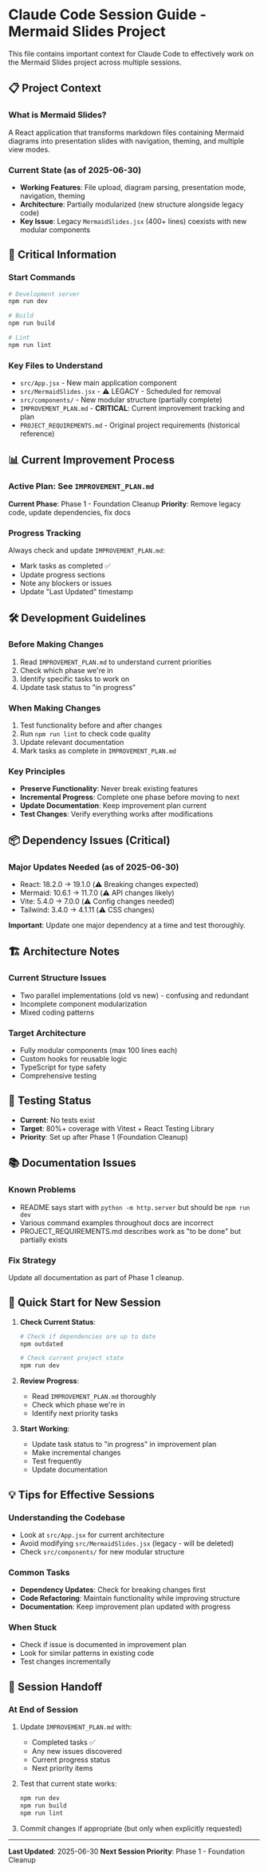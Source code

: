 # Claude Code Session Guide - Mermaid Slides Project

This file contains important context for Claude Code to effectively work on the Mermaid Slides project across multiple sessions.

## 📋 **Project Context**

### **What is Mermaid Slides?**
A React application that transforms markdown files containing Mermaid diagrams into presentation slides with navigation, theming, and multiple view modes.

### **Current State (as of 2025-06-30)**
- **Working Features**: File upload, diagram parsing, presentation mode, navigation, theming
- **Architecture**: Partially modularized (new structure alongside legacy code)
- **Key Issue**: Legacy `MermaidSlides.jsx` (400+ lines) coexists with new modular components

## 🚨 **Critical Information**

### **Start Commands**
```bash
# Development server
npm run dev

# Build
npm run build

# Lint
npm run lint
```

### **Key Files to Understand**
- `src/App.jsx` - New main application component
- `src/MermaidSlides.jsx` - ⚠️ LEGACY - Scheduled for removal
- `src/components/` - New modular structure (partially complete)
- `IMPROVEMENT_PLAN.md` - **CRITICAL**: Current improvement tracking and plan
- `PROJECT_REQUIREMENTS.md` - Original project requirements (historical reference)

## 📊 **Current Improvement Process**

### **Active Plan**: See `IMPROVEMENT_PLAN.md`
**Current Phase**: Phase 1 - Foundation Cleanup
**Priority**: Remove legacy code, update dependencies, fix docs

### **Progress Tracking**
Always check and update `IMPROVEMENT_PLAN.md`:
- Mark tasks as completed ✅
- Update progress sections
- Note any blockers or issues
- Update "Last Updated" timestamp

## 🛠️ **Development Guidelines**

### **Before Making Changes**
1. Read `IMPROVEMENT_PLAN.md` to understand current priorities
2. Check which phase we're in
3. Identify specific tasks to work on
4. Update task status to "in progress"

### **When Making Changes**
1. Test functionality before and after changes
2. Run `npm run lint` to check code quality
3. Update relevant documentation
4. Mark tasks as complete in `IMPROVEMENT_PLAN.md`

### **Key Principles**
- **Preserve Functionality**: Never break existing features
- **Incremental Progress**: Complete one phase before moving to next
- **Update Documentation**: Keep improvement plan current
- **Test Changes**: Verify everything works after modifications

## 📦 **Dependency Issues (Critical)**

### **Major Updates Needed** (as of 2025-06-30)
- React: 18.2.0 → 19.1.0 (⚠️ Breaking changes expected)
- Mermaid: 10.6.1 → 11.7.0 (⚠️ API changes likely)
- Vite: 5.4.0 → 7.0.0 (⚠️ Config changes needed)
- Tailwind: 3.4.0 → 4.1.11 (⚠️ CSS changes)

**Important**: Update one major dependency at a time and test thoroughly.

## 🏗️ **Architecture Notes**

### **Current Structure Issues**
- Two parallel implementations (old vs new) - confusing and redundant
- Incomplete component modularization
- Mixed coding patterns

### **Target Architecture**
- Fully modular components (max 100 lines each)
- Custom hooks for reusable logic
- TypeScript for type safety
- Comprehensive testing

## 🧪 **Testing Status**
- **Current**: No tests exist
- **Target**: 80%+ coverage with Vitest + React Testing Library
- **Priority**: Set up after Phase 1 (Foundation Cleanup)

## 📚 **Documentation Issues**

### **Known Problems**
- README says start with `python -m http.server` but should be `npm run dev`
- Various command examples throughout docs are incorrect
- PROJECT_REQUIREMENTS.md describes work as "to be done" but partially exists

### **Fix Strategy**
Update all documentation as part of Phase 1 cleanup.

## 🚀 **Quick Start for New Session**

1. **Check Current Status**:
   ```bash
   # Check if dependencies are up to date
   npm outdated
   
   # Check current project state
   npm run dev
   ```

2. **Review Progress**:
   - Read `IMPROVEMENT_PLAN.md` thoroughly
   - Check which phase we're in
   - Identify next priority tasks

3. **Start Working**:
   - Update task status to "in progress" in improvement plan
   - Make incremental changes
   - Test frequently
   - Update documentation

## 💡 **Tips for Effective Sessions**

### **Understanding the Codebase**
- Look at `src/App.jsx` for current architecture
- Avoid modifying `src/MermaidSlides.jsx` (legacy - will be deleted)
- Check `src/components/` for new modular structure

### **Common Tasks**
- **Dependency Updates**: Check for breaking changes first
- **Code Refactoring**: Maintain functionality while improving structure
- **Documentation**: Keep improvement plan updated with progress

### **When Stuck**
- Check if issue is documented in improvement plan
- Look for similar patterns in existing code
- Test changes incrementally

## 🔄 **Session Handoff**

### **At End of Session**
1. Update `IMPROVEMENT_PLAN.md` with:
   - Completed tasks ✅
   - Any new issues discovered
   - Current progress status
   - Next priority items

2. Test that current state works:
   ```bash
   npm run dev
   npm run build
   npm run lint
   ```

3. Commit changes if appropriate (but only when explicitly requested)

---

**Last Updated**: 2025-06-30
**Next Session Priority**: Phase 1 - Foundation Cleanup